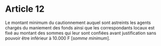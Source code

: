 # Article 12

Le montant minimum du cautionnement auquel sont astreints les agents chargés du maniement des fonds ainsi que les correspondants locaux est fixé au montant des sommes qui leur sont confiées avant justification sans pouvoir être inférieur à 10.000 F [*somme minimum*].
